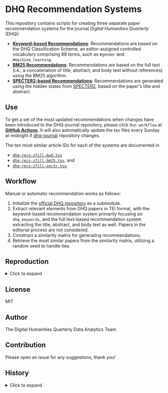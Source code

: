 # DHQ Recommendation Systems

This repository contains scripts for creating three separate paper recommendation systems for the journal 
*Digital Humanities Quarterly* (DHQ):

- **[Keyword-based Recommendations](https://github.com/Wang-Haining/DHQ-similar-papers/blob/main/run_kwd_recs.py)**: 
Recommendations are based on the DHQ Classification Scheme, an editor-assigned controlled vocabulary comprising 88 
terms, such as `#gender` and `#machine_learning`.
- **[BM25 Recommendations](https://github.com/Wang-Haining/DHQ-similar-papers/blob/main/run_bm25_recs.py)**: 
Recommendations are based on the full text (i.e., a concatenation of title, abstract, and body text without references) 
using the BM25 algorithm.
- **[SPECTER2-based Recommendations](https://github.com/Wang-Haining/DHQ-similar-papers/blob/main/run_spctr_recs.py)**: 
Recommendations are generated using the hidden states from [SPECTER2](https://huggingface.co/allenai/specter2), based on
the paper's title and abstract.

## Use
To get a set of the most updated recommendations when changes have been introduced to the DHQ-journal repository, please 
click `Run workflow` at 
**[GitHub Actions](https://github.com/Wang-Haining/DHQ-similar-papers/actions/workflows/update_tsvs_now.yml)**.
It will also automatically update the tsv files every Sunday at midnight if 
[dhq-journal](https://github.com/Digital-Humanities-Quarterly/dhq-journal) repository changes.

The ten most similar article IDs for each of the systems are documented in
- [`dhq-recs-zfill-kwd.tsv`](https://github.com/Wang-Haining/DHQ-similar-papers/blob/main/dhq-recs-zfill-kwd.tsv)
- [`dhq-recs-zfill-bm25.tsv`](https://github.com/Wang-Haining/DHQ-similar-papers/blob/main/dhq-recs-zfill-bm25.tsv), and
- [`dhq-recs-zfill-spctr.tsv`](https://github.com/Wang-Haining/DHQ-similar-papers/blob/main/dhq-recs-zfill-spctr.tsv).


## Workflow
Manual or automatic recommendation works as follows:

1. Initialize the [official DHQ repository](https://github.com/Digital-Humanities-Quarterly/dhq-journal) as a submodule.
2. Extract relevant elements from DHQ papers in TEI format, with the keyword-based recommendation system primarily 
focusing on `dhq_keywords`, and the full text-based recommendation system extracting the title, abstract, and body text 
as well. Papers in the editorial process are not considered.
3. Construct a similarity matrix for generating recommendations.
4. Retrieve the most similar papers from the similarity matrix, utilizing a random seed to handle ties.

## Reproduction
<details>
  <summary>Click to expand</summary>
To reproduce the recommendations on your own machine (not recommended for production), please use the following 
commands:

```bash
# clone the repository and navigate into the directory
git clone https://github.com/Wang-Haining/DHQ-similar-papers.git
cd DHQ-similar-papers

# initialize and update submodules (dhq-journal)
git submodule update --init --remote

# set up a virtual environment
python3.10 -m venv .venv
source .venv/bin/activate

# install dependencies
python -m pip install -r requirements.txt

# execute the keyword-based recommendation
python -m run_kwd_recs

# execute the BM25 recommendation
python -m run_bm25_recs

# execute the SPECTER2 recommendation
python -m run_spctr_recs
```
</details>

## License
MIT

## Author
The Digital Humanities Quarterly Data Analytics Team

## Contribution
Please open an issue for any suggestions, thank you!


## History
<details>
  <summary>Click to expand</summary>

- v0.0.1: 
  - Implemented the keyword-based recommendation system.
- v0.0.2:
  - Implemented the full text-based recommendation system.
  - Included logic for removing papers in the editorial process.
  - Refactored the keyword-based recommendation system.
  - Updated data files for both systems.
- v0.0.3
  - Merged Ben's SPECTER method.
  - Added CI pipeline with Actions.
  - Improved module/var naming.
  - Updated data files.
- v0.0.4
  - Ignored remembrance pieces in recommendations.
  - Added unit tests.
  - Dumped `annoy` for spctr method.
  - Added a rule to Actions to run tests before commit.
- v0.0.5
  - Streamlined utilities.
  - Added a pipeline for recs recalculation regardless of submodule updates.
</details>
